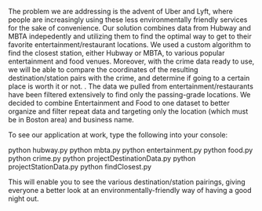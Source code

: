 The problem we are addressing is the advent of Uber and Lyft, where people are increasingly using these less environmentally friendly services for the sake of convenience. Our solution combines data from Hubway and MBTA indepedently and utilizing them to find the optimal way to get to their favorite entertainment/restaurant locations. We used a custom algorithm to find the closest station, either Hubway or MBTA, to various popular entertainment and food venues. Moreover, with the crime data ready to use, we will be able to compare the coordinates of the resulting destination/station pairs with the crime, and determine if going to a certain place is worth it or not. . The data we pulled from entertainment/restaurants have been filtered extensively to find only the passing-grade locations. We decided to combine Entertainment and Food to one dataset to better organize and filter repeat data and targeting only the location (which must be in Boston area) and business name.

To see our application at work, type the following into your console:

python hubway.py
python mbta.py
python entertainment.py
python food.py
python crime.py
python projectDestinationData.py
python projectStationData.py
python findClosest.py


This will enable you to see the various destination/station pairings, giving everyone a better look at an environmentally-friendly way of having a good night out.